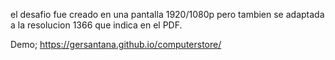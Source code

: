 el desafio fue creado en una pantalla 1920/1080p pero tambien se  adaptada a la resolucion 1366 que indica en el PDF. 

Demo; https://gersantana.github.io/computerstore/